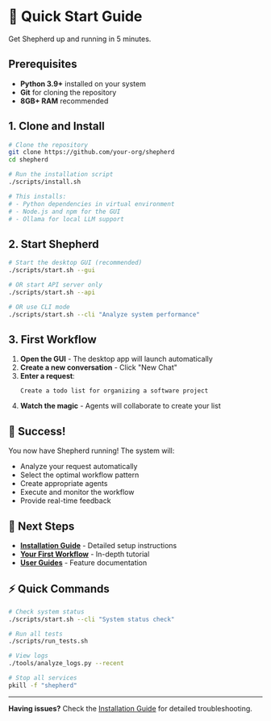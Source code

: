 # 🚀 Quick Start Guide

Get Shepherd up and running in 5 minutes.

## Prerequisites

- **Python 3.9+** installed on your system
- **Git** for cloning the repository
- **8GB+ RAM** recommended

## 1. Clone and Install

```bash
# Clone the repository
git clone https://github.com/your-org/shepherd
cd shepherd

# Run the installation script
./scripts/install.sh

# This installs:
# - Python dependencies in virtual environment
# - Node.js and npm for the GUI
# - Ollama for local LLM support
```

## 2. Start Shepherd

```bash
# Start the desktop GUI (recommended)
./scripts/start.sh --gui

# OR start API server only
./scripts/start.sh --api

# OR use CLI mode
./scripts/start.sh --cli "Analyze system performance"
```

## 3. First Workflow

1. **Open the GUI** - The desktop app will launch automatically
2. **Create a new conversation** - Click "New Chat" 
3. **Enter a request**: 
   ```
   Create a todo list for organizing a software project
   ```
4. **Watch the magic** - Agents will collaborate to create your list

## 🎉 Success!

You now have Shepherd running! The system will:
- Analyze your request automatically
- Select the optimal workflow pattern
- Create appropriate agents
- Execute and monitor the workflow
- Provide real-time feedback

## 🔗 Next Steps

- **[Installation Guide](installation.md)** - Detailed setup instructions
- **[Your First Workflow](first-workflow.md)** - In-depth tutorial
- **[User Guides](../02-user-guides/)** - Feature documentation

## ⚡ Quick Commands

```bash
# Check system status
./scripts/start.sh --cli "System status check"

# Run all tests
./scripts/run_tests.sh

# View logs
./tools/analyze_logs.py --recent

# Stop all services
pkill -f "shepherd"
```

---

**Having issues?** Check the [Installation Guide](installation.md) for detailed troubleshooting.